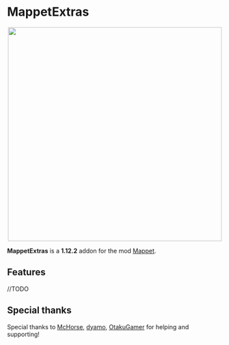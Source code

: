 # MappetExtras

<p align="center">
  <img src="https://i.imgur.com/9N9B4kq.png" width="500"/>
</p>

**MappetExtras** is a **1.12.2** addon for the mod [Mappet](https://github.com/mchorse/mappet/).

## Features

//TODO

## Special thanks

Special thanks to [McHorse](https://github.com/mchorse), [dyamo](https://github.com/dyam0), [OtakuGamer](https://github.com/OtakuGamerAds) for helping and supporting!
